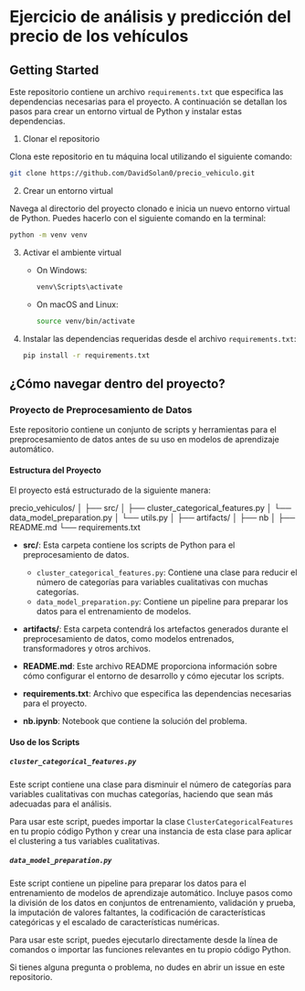 # Ejercicio de análisis y predicción del precio de los vehículos

## Getting Started

Este repositorio contiene un archivo `requirements.txt` que especifica las dependencias necesarias para el proyecto. A continuación se detallan los pasos para crear un entorno virtual de Python y instalar estas dependencias.

1. Clonar el repositorio

Clona este repositorio en tu máquina local utilizando el siguiente comando:

   ```bash
   git clone https://github.com/DavidSolan0/precio_vehiculo.git
   ```

2. Crear un entorno virtual

Navega al directorio del proyecto clonado e inicia un nuevo entorno virtual de Python. Puedes hacerlo con el siguiente comando en la terminal:

   ```bash
   python -m venv venv
   ```

3. Activar el ambiente virtual

   - On Windows:

     ```bash
     venv\Scripts\activate
     ```

   - On macOS and Linux:

     ```bash
     source venv/bin/activate
     ```

4. Instalar las dependencias requeridas desde el archivo `requirements.txt`:

   ```bash
   pip install -r requirements.txt
   ```

## ¿Cómo navegar dentro del proyecto?

### Proyecto de Preprocesamiento de Datos

Este repositorio contiene un conjunto de scripts y herramientas para el preprocesamiento de datos antes de su uso en modelos de aprendizaje automático.

#### Estructura del Proyecto

El proyecto está estructurado de la siguiente manera:

precio_vehiculos/
│
├── src/
│ ├── cluster_categorical_features.py
│ └── data_model_preparation.py
│ └── utils.py
│
├── artifacts/
│
├── nb
│
├── README.md
└── requirements.txt


- **src/**: Esta carpeta contiene los scripts de Python para el preprocesamiento de datos.
  - `cluster_categorical_features.py`: Contiene una clase para reducir el número de categorías para variables cualitativas con muchas categorías.
  - `data_model_preparation.py`: Contiene un pipeline para preparar los datos para el entrenamiento de modelos.
  
- **artifacts/**: Esta carpeta contendrá los artefactos generados durante el preprocesamiento de datos, como modelos entrenados, transformadores y otros archivos.

- **README.md**: Este archivo README proporciona información sobre cómo configurar el entorno de desarrollo y cómo ejecutar los scripts.

- **requirements.txt**: Archivo que especifica las dependencias necesarias para el proyecto.

- **nb.ipynb**: Notebook que contiene la solución del problema.

#### Uso de los Scripts

##### `cluster_categorical_features.py`

Este script contiene una clase para disminuir el número de categorías para variables cualitativas con muchas categorías, haciendo que sean más adecuadas para el análisis.

Para usar este script, puedes importar la clase `ClusterCategoricalFeatures` en tu propio código Python y crear una instancia de esta clase para aplicar el clustering a tus variables cualitativas.

##### `data_model_preparation.py`

Este script contiene un pipeline para preparar los datos para el entrenamiento de modelos de aprendizaje automático. Incluye pasos como la división de los datos en conjuntos de entrenamiento, validación y prueba, la imputación de valores faltantes, la codificación de características categóricas y el escalado de características numéricas.

Para usar este script, puedes ejecutarlo directamente desde la línea de comandos o importar las funciones relevantes en tu propio código Python.

Si tienes alguna pregunta o problema, no dudes en abrir un issue en este repositorio.



